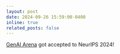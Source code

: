 ```yaml
---
layout: post
date: 2024-09-26 15:59:00-0400
inline: true
related_posts: false
---
```


<a href="https://huggingface.co/spaces/TIGER-Lab/GenAI-Arena">GenAI Arena</a> got accepted to NeurIPS 2024!
